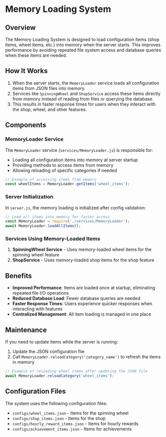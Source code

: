 # Memory Loading System

## Overview

The Memory Loading System is designed to load configuration items (shop items, wheel items, etc.) into memory when the server starts. This improves performance by avoiding repeated file system access and database queries when these items are needed.

## How It Works

1. When the server starts, the `MemoryLoader` service loads all configuration items from JSON files into memory.
2. Services like `SpinningWheel` and `ShopService` access these items directly from memory instead of reading from files or querying the database.
3. This results in faster response times for users when they interact with the shop, wheel, and other features.

## Components

### MemoryLoader Service

The `MemoryLoader` service (`services/MemoryLoader.js`) is responsible for:

- Loading all configuration items into memory at server startup
- Providing methods to access items from memory
- Allowing reloading of specific categories if needed

```javascript
// Example of accessing items from memory
const wheelItems = MemoryLoader.getItems('wheel_items');
```

### Server Initialization

In `server.js`, the memory loading is initialized after config validation:

```javascript
// Load all items into memory for faster access
const MemoryLoader = require('./services/MemoryLoader');
await MemoryLoader.loadAllItems();
```

### Services Using Memory-Loaded Items

1. **SpinningWheel Service** - Uses memory-loaded wheel items for the spinning wheel feature
2. **ShopService** - Uses memory-loaded shop items for the shop feature

## Benefits

- **Improved Performance**: Items are loaded once at startup, eliminating repeated file I/O operations
- **Reduced Database Load**: Fewer database queries are needed
- **Faster Response Times**: Users experience quicker responses when interacting with features
- **Centralized Management**: All item loading is managed in one place

## Maintenance

If you need to update items while the server is running:

1. Update the JSON configuration file
2. Call `MemoryLoader.reloadCategory('category_name')` to refresh the items in memory

```javascript
// Example of reloading wheel items after updating the JSON file
await MemoryLoader.reloadCategory('wheel_items');
```

## Configuration Files

The system uses the following configuration files:

- `configs/wheel_items.json` - Items for the spinning wheel
- `configs/shop_items.json` - Items for the shop
- `configs/hourly_reward_items.json` - Items for hourly rewards
- `configs/achievement_items.json` - Items for achievements